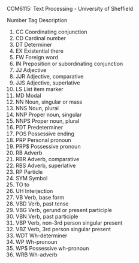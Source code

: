 COM6115:   Text Processing - University of Sheffield

Number Tag Description
1.	CC	Coordinating conjunction
2.	CD	Cardinal number
3.	DT	Determiner
4.	EX	Existential there
5.	FW	Foreign word
6.	IN	Preposition or subordinating conjunction
7.	JJ	Adjective
8.	JJR	Adjective, comparative
9.	JJS	Adjective, superlative
10.	LS	List item marker
11.	MD	Modal
12.	NN	Noun, singular or mass
13.	NNS	Noun, plural
14.	NNP	Proper noun, singular
15.	NNPS	Proper noun, plural
16.	PDT	Predeterminer
17.	POS	Possessive ending
18.	PRP	Personal pronoun
19.	PRP$	Possessive pronoun
20.	RB	Adverb
21.	RBR	Adverb, comparative
22.	RBS	Adverb, superlative
23.	RP	Particle
24.	SYM	Symbol
25.	TO	to
26.	UH	Interjection
27.	VB	Verb, base form
28.	VBD	Verb, past tense
29.	VBG	Verb, gerund or present participle
30.	VBN	Verb, past participle
31.	VBP	Verb, non-3rd person singular present
32.	VBZ	Verb, 3rd person singular present
33.	WDT	Wh-determiner
34.	WP	Wh-pronoun
35.	WP$	Possessive wh-pronoun
36.	WRB	Wh-adverb